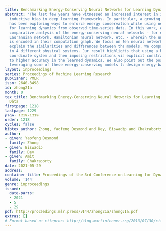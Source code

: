 ```yaml
---
title: Benchmarking Energy-Conserving Neural Networks for Learning Dynamics from Data
abstract: 'The last few years have witnessed an increased interest in incorporating physics-informed
  inductive bias in deep learning frameworks. In particular, a growing volume of literature
  has been exploring ways to enforce energy conservation while using neural networks
  for learning dynamics from observed time-series data. In this work, we present a
  comparative analysis of the energy-conserving neural networks - for example, deep
  Lagrangian network, Hamiltonian neural network, etc. - wherein the underlying physics
  is encoded in their computation graph. We focus on ten neural network models and
  explain the similarities and differences between the models. We compare their performance
  in 4 different physical systems. Our result highlights that using a high-dimensional
  coordinate system and then imposing restrictions via explicit constraints can lead
  to higher accuracy in the learned dynamics. We also point out the possibility of
  leveraging some of these energy-conserving models to design energy-based controllers. '
layout: inproceedings
series: Proceedings of Machine Learning Research
publisher: PMLR
issn: 2640-3498
id: zhong21a
month: 0
tex_title: Benchmarking Energy-Conserving Neural Networks for Learning Dynamics from
  Data
firstpage: 1218
lastpage: 1229
page: 1218-1229
order: 1218
cycles: false
bibtex_author: Zhong, Yaofeng Desmond and Dey, Biswadip and Chakraborty, Amit
author:
- given: Yaofeng Desmond
  family: Zhong
- given: Biswadip
  family: Dey
- given: Amit
  family: Chakraborty
date: 2021-05-29
address:
container-title: Proceedings of the 3rd Conference on Learning for Dynamics and Control
volume: '144'
genre: inproceedings
issued:
  date-parts:
  - 2021
  - 5
  - 29
pdf: http://proceedings.mlr.press/v144/zhong21a/zhong21a.pdf
extras: []
# Format based on citeproc: http://blog.martinfenner.org/2013/07/30/citeproc-yaml-for-bibliographies/
---
```

